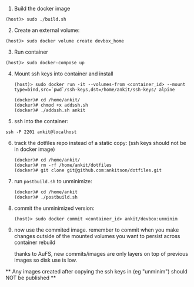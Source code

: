1. Build the docker image

`(host)> sudo ./build.sh`

2. Create an external volume: 

`(host)> sudo docker volume create devbox_home`

3. Run container

`(host)> sudo docker-compose up`

4. Mount ssh keys into container and install

    ```
    (host)> sudo docker run -it --volumes-from <container_id> --mount type=bind,src=`pwd`/ssh-keys,dst=/home/ankit/ssh-keys/ alpine
       
    (docker)# cd /home/ankit/
    (docker)# chmod +x addssh.sh
    (docker)# ./addssh.sh ankit 
    ```

5. ssh into the container:

  `ssh -P 2201 ankit@localhost`

6. track the dotfiles repo instead of a static copy: (ssh keys should not be in docker image)

   ```
   (docker)# cd /home/ankit/
   (docker)# rm -rf /home/ankit/dotfiles
   (docker)# git clone git@github.com:ankitson/dotfiles.git
   ```
7. run `postbuild.sh` to unminimize:
   
   ```
   (docker)# cd /home/ankit
   (docker)# ./postbuild.sh
   ```

8. commit the unminimized version:

   ```
   (host)> sudo docker commit <container_id> ankit/devbox:unminim
   ```

9. now use the commited image. remember to commit when you make changes outside of the mounted volumes you want to persist across container rebuild
   
   thanks to AuFS, new commits/images are only layers on top of previous images so disk use is low. 

** Any images created after copying the ssh keys in (eg "unminim") should NOT be published **

